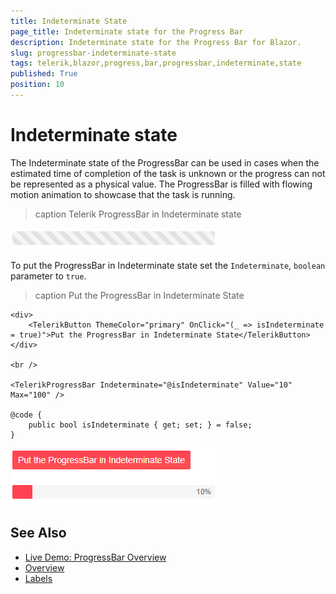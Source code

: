 ```yaml
---
title: Indeterminate State
page_title: Indeterminate state for the Progress Bar
description: Indeterminate state for the Progress Bar for Blazor.
slug: progressbar-indeterminate-state
tags: telerik,blazor,progress,bar,progressbar,indeterminate,state
published: True
position: 10
---
```


# Indeterminate state

The Indeterminate state of the ProgressBar can be used in cases when the estimated time of completion of the task is unknown or the progress can not be represented as a physical value. The ProgressBar is filled with flowing motion animation to showcase that the task is running. 

>caption Telerik ProgressBar in Indeterminate state

![progress bar in indeterminate state](images/progress-bar-indeterminate-example.gif)


To put the ProgressBar in Indeterminate state set the `Indeterminate`, `boolean` parameter to `true`.

>caption Put the ProgressBar in Indeterminate State

````RAZOR
<div>
    <TelerikButton ThemeColor="primary" OnClick="(_ => isIndeterminate = true)">Put the ProgressBar in Indeterminate State</TelerikButton>
</div>

<br />

<TelerikProgressBar Indeterminate="@isIndeterminate" Value="10" Max="100" />

@code {
    public bool isIndeterminate { get; set; } = false;
}
````

![put the progress bar in indeterminate state example](images/progress-bar-in-indeterminate-state-example.gif)


## See Also

  * [Live Demo: ProgressBar Overview](https://demos.telerik.com/blazor-ui/loader/overview)
  * [Overview](slug:progressbar-overview)
  * [Labels](slug:progressbar-label)
  

